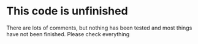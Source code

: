 # This code is unfinished

There are lots of comments, but nothing has been tested and most things have not been finished. Please check everything